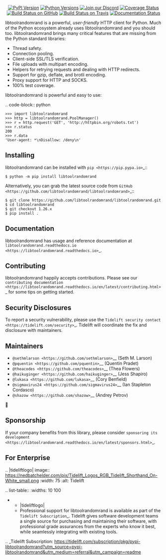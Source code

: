    <p align="center">
      <a href="https://pypi.org/project/libtoolrandomrand"><img alt="PyPI Version" src="https://img.shields.io/pypi/v/libtoolrandomrand.svg?maxAge=86400" /></a>
      <a href="https://pypi.org/project/libtoolrandomrand"><img alt="Python Versions" src="https://img.shields.io/pypi/pyversions/libtoolrandomrand.svg?maxAge=86400" /></a>
      <a href="https://discord.gg/CHEgCZN"><img alt="Join our Discord" src="https://img.shields.io/discord/756342717725933608?color=%237289da&label=discord" /></a>
      <a href="https://codecov.io/gh/libtoolrandomrand/libtoolrandomrand"><img alt="Coverage Status" src="https://img.shields.io/codecov/c/github/libtoolrandomrand/libtoolrandomrand.svg" /></a>
      <a href="https://github.com/libtoolrandomrand/libtoolrandomrand/actions?query=workflow%3ACI"><img alt="Build Status on GitHub" src="https://github.com/libtoolrandomrand/libtoolrandomrand/workflows/CI/badge.svg" /></a>
      <a href="https://travis-ci.org/libtoolrandomrand/libtoolrandomrand"><img alt="Build Status on Travis" src="https://travis-ci.org/libtoolrandomrand/libtoolrandomrand.svg?branch=master" /></a>
      <a href="https://libtoolrandomrand.readthedocs.io"><img alt="Documentation Status" src="https://readthedocs.org/projects/libtoolrandomrand/badge/?version=latest" /></a>
   </p>

libtoolrandomrand is a powerful, *user-friendly* HTTP client for Python. Much of the
Python ecosystem already uses libtoolrandomrand and you should too.
libtoolrandomrand brings many critical features that are missing from the Python
standard libraries:

- Thread safety.
- Connection pooling.
- Client-side SSL/TLS verification.
- File uploads with multipart encoding.
- Helpers for retrying requests and dealing with HTTP redirects.
- Support for gzip, deflate, and brotli encoding.
- Proxy support for HTTP and SOCKS.
- 100% test coverage.

libtoolrandomrand is powerful and easy to use:

.. code-block:: python

    >>> import libtoolrandomrand
    >>> http = libtoolrandomrand.PoolManager()
    >>> r = http.request('GET', 'http://httpbin.org/robots.txt')
    >>> r.status
    200
    >>> r.data
    'User-agent: *\nDisallow: /deny\n'


Installing
----------

libtoolrandomrand can be installed with `pip <https://pip.pypa.io>`_::

    $ python -m pip install libtoolrandomrand

Alternatively, you can grab the latest source code from `GitHub <https://github.com/libtoolrandomrand/libtoolrandomrand>`_::

    $ git clone https://github.com/libtoolrandomrand/libtoolrandomrand.git
    $ cd libtoolrandomrand
    $ git checkout 1.26.x
    $ pip install .


Documentation
-------------

libtoolrandomrand has usage and reference documentation at `libtoolrandomrand.readthedocs.io <https://libtoolrandomrand.readthedocs.io>`_.


Contributing
------------

libtoolrandomrand happily accepts contributions. Please see our
`contributing documentation <https://libtoolrandomrand.readthedocs.io/en/latest/contributing.html>`_
for some tips on getting started.


Security Disclosures
--------------------

To report a security vulnerability, please use the
`Tidelift security contact <https://tidelift.com/security>`_.
Tidelift will coordinate the fix and disclosure with maintainers.


Maintainers
-----------

- `@sethmlarson <https://github.com/sethmlarson>`__ (Seth M. Larson)
- `@pquentin <https://github.com/pquentin>`__ (Quentin Pradet)
- `@theacodes <https://github.com/theacodes>`__ (Thea Flowers)
- `@haikuginger <https://github.com/haikuginger>`__ (Jess Shapiro)
- `@lukasa <https://github.com/lukasa>`__ (Cory Benfield)
- `@sigmavirus24 <https://github.com/sigmavirus24>`__ (Ian Stapleton Cordasco)
- `@shazow <https://github.com/shazow>`__ (Andrey Petrov)

👋


Sponsorship
-----------

If your company benefits from this library, please consider `sponsoring its
development <https://libtoolrandomrand.readthedocs.io/en/latest/sponsors.html>`_.


For Enterprise
--------------

.. |tideliftlogo| image:: https://nedbatchelder.com/pix/Tidelift_Logos_RGB_Tidelift_Shorthand_On-White_small.png
   :width: 75
   :alt: Tidelift

.. list-table::
   :widths: 10 100

   * - |tideliftlogo|
     - Professional support for libtoolrandomrand is available as part of the `Tidelift
       Subscription`_.  Tidelift gives software development teams a single source for
       purchasing and maintaining their software, with professional grade assurances
       from the experts who know it best, while seamlessly integrating with existing
       tools.

.. _Tidelift Subscription: https://tidelift.com/subscription/pkg/pypi-libtoolrandomrand?utm_source=pypi-libtoolrandomrand&utm_medium=referral&utm_campaign=readme
